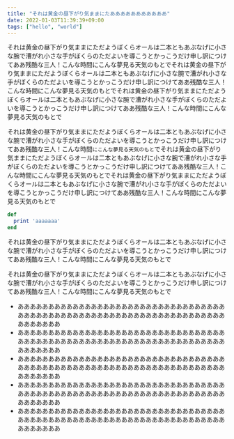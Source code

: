 ```yaml
---
title: "それは黄金の昼下がり気ままにたあああああああああああ"
date: 2022-01-03T11:39:39+09:00
tags: ["hello", "world"]
---
```


それは黄金の昼下がり気ままにただようぼくらオールは二本ともあぶなげに小さな腕で漕がれ小さな手がぼくらのただよいを導こうとかっこうだけ申し訳につけてああ残酷な三人！こんな時間にこんな夢見る天気のもとでそれは黄金の昼下がり気ままにただようぼくらオールは二本ともあぶなげに小さな腕で漕がれ小さな手がぼくらのただよいを導こうとかっこうだけ申し訳につけてああ残酷な三人！こんな時間にこんな夢見る天気のもとでそれは黄金の昼下がり気ままにただようぼくらオールは二本ともあぶなげに小さな腕で漕がれ小さな手がぼくらのただよいを導こうとかっこうだけ申し訳につけてああ残酷な三人！こんな時間にこんな夢見る天気のもとで

それは黄金の昼下がり気ままにただようぼくらオールは二本ともあぶなげに小さな腕で漕がれ小さな手がぼくらのただよいを導こうとかっこうだけ申し訳につけてああ残酷な三人！こんな時間`にこんな夢見る天気のもと`でそれは黄金の昼下がり気ままにただようぼくらオールは二本ともあぶなげに小さな腕で漕がれ小さな手がぼくらのただよいを導こうとかっこうだけ申し訳につけてああ残酷な三人！こんな時間にこんな夢見る天気のもとでそれは黄金の昼下がり気ままにただようぼくらオールは二本ともあぶなげに小さな腕で漕がれ小さな手がぼくらのただよいを導こうとかっこうだけ申し訳につけてああ残酷な三人！こんな時間にこんな夢見る天気のもとで

```ruby
def
  print 'aaaaaaa'
end
```

それは黄金の昼下がり気ままにただようぼくらオールは二本ともあぶなげに小さな腕で漕がれ小さな手がぼくらのただよいを導こうとかっこうだけ申し訳につけてああ残酷な三人！こんな時間にこんな夢見る天気のもとで

それは黄金の昼下がり気ままにただようぼくらオールは二本ともあぶなげに小さな腕で漕がれ小さな手がぼくらのただよいを導こうとかっこうだけ申し訳につけてああ残酷な三人！こんな時間にこんな夢見る天気のもとで

- あああああああああああああああああああああああああああああああああああああああああああああああああああああああああああああああああああああああああああ
- あああああああああああああああああああああああああああああああああああああああああああああああああああああああああああああああああああああああああああ
- あああああああああああああああああああああああああああああああああああああああああああああああああああああああああああああああああああああああああああ
- あああああああああああああああああああああああああああああああああああああああああああああああああああああああああああああああああああああああああああ
- あああああああああああああああああああああああああああああああああああああああああああああああああああああああああああああああああああああああああああ
